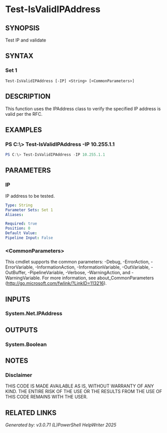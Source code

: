 ﻿# Test-IsValidIPAddress

## SYNOPSIS
Test IP and validate

## SYNTAX

### Set 1
```
Test-IsValidIPAddress [-IP] <String> [<CommonParameters>]
```

## DESCRIPTION
This function uses the IPAddress class to verify the specified IP address is valid per the RFC.

## EXAMPLES

### PS C:\\\> Test-IsValidIPAddress -IP 10.255.1.1

```powershell
PS C:\> Test-IsValidIPAddress -IP 10.255.1.1
```

## PARAMETERS

### IP
IP address to be tested.

```yaml
Type: String
Parameter Sets: Set 1
Aliases: 

Required: true
Position: 0
Default Value: 
Pipeline Input: False
```

### \<CommonParameters\>
This cmdlet supports the common parameters: -Debug, -ErrorAction, -ErrorVariable, -InformationAction, -InformationVariable, -OutVariable, -OutBuffer, -PipelineVariable, -Verbose, -WarningAction, and -WarningVariable. For more information, see about_CommonParameters (http://go.microsoft.com/fwlink/?LinkID=113216).

## INPUTS

### System.Net.IPAddress


## OUTPUTS

### System.Boolean


## NOTES

### Disclaimer
THIS CODE IS MADE AVAILABLE AS IS, WITHOUT WARRANTY OF ANY KIND. THE ENTIRE RISK OF THE USE OR THE RESULTS FROM THE USE OF THIS CODE REMAINS WITH THE USER.

## RELATED LINKS


*Generated by: v3.0.71 (L)PowerShell HelpWriter 2025*
